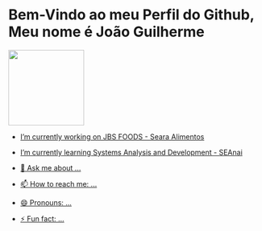 # Bem-Vindo ao meu Perfil do Github, Meu nome é João Guilherme

<div>
<a href="https://github.com/Reinertjg">
<img loading="lazy" height="150em" src="https://github-readme-stats.vercel.app/api?username=Reinertjg&show_icons=true&theme=dracula&include_all_commits=true&count_private=true"/>
</div>


- I’m currently working on JBS FOODS - Seara Alimentos
- I’m currently learning Systems Analysis and Development - SEAnai

- 💬 Ask me about ...
- 📫 How to reach me: ...
- 😄 Pronouns: ...
- ⚡ Fun fact: ...
